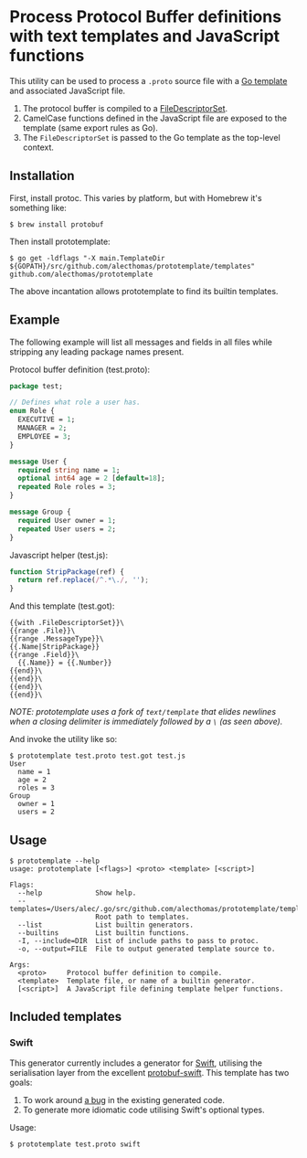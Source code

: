 # Process Protocol Buffer definitions with text templates and JavaScript functions

This utility can be used to process a `.proto` source file with a [Go template](https://github.com/alecthomas/template) and associated JavaScript file.

1. The protocol buffer is compiled to a [FileDescriptorSet](https://code.google.com/p/protobuf/source/browse/trunk/src/google/protobuf/descriptor.proto).
2. CamelCase functions defined in the JavaScript file are exposed to the template (same export rules as Go).
3. The `FileDescriptorSet` is passed to the Go template as the top-level context.

## Installation

First, install protoc. This varies by platform, but with Homebrew it's something like:

```
$ brew install protobuf
```

Then install prototemplate:

```
$ go get -ldflags "-X main.TemplateDir ${GOPATH}/src/github.com/alecthomas/prototemplate/templates" github.com/alecthomas/prototemplate
```

The above incantation allows prototemplate to find its builtin templates.

## Example

The following example will list all messages and fields in all files while stripping any leading package names present.

Protocol buffer definition (test.proto):

```proto
package test;

// Defines what role a user has.
enum Role {
  EXECUTIVE = 1;
  MANAGER = 2;
  EMPLOYEE = 3;
}

message User {
  required string name = 1;
  optional int64 age = 2 [default=18];
  repeated Role roles = 3;
}

message Group {
  required User owner = 1;
  repeated User users = 2;
}
```

Javascript helper (test.js):

```js
function StripPackage(ref) {
  return ref.replace(/^.*\./, '');
}
```

And this template (test.got):

```
{{with .FileDescriptorSet}}\
{{range .File}}\
{{range .MessageType}}\
{{.Name|StripPackage}}
{{range .Field}}\
  {{.Name}} = {{.Number}}
{{end}}\
{{end}}\
{{end}}\
{{end}}\
```

*NOTE: prototemplate uses a fork of `text/template` that elides newlines when a closing delimiter is immediately followed by a `\` (as seen above).*

And invoke the utility like so:

```
$ prototemplate test.proto test.got test.js
User
  name = 1
  age = 2
  roles = 3
Group
  owner = 1
  users = 2
```

## Usage

```
$ prototemplate --help
usage: prototemplate [<flags>] <proto> <template> [<script>]

Flags:
  --help             Show help.
  --templates=/Users/alec/.go/src/github.com/alecthomas/prototemplate/templates
                     Root path to templates.
  --list             List builtin generators.
  --builtins         List builtin functions.
  -I, --include=DIR  List of include paths to pass to protoc.
  -o, --output=FILE  File to output generated template source to.

Args:
  <proto>     Protocol buffer definition to compile.
  <template>  Template file, or name of a builtin generator.
  [<script>]  A JavaScript file defining template helper functions.
```

## Included templates

### Swift

This generator currently includes a generator for [Swift](https://developer.apple.com/swift/), utilising the serialisation layer from the excellent [protobuf-swift](https://github.com/alexeyxo/protobuf-swift). This template has two goals:

1. To work around [a bug](https://github.com/alexeyxo/protobuf-swift/issues/38) in the existing generated code.
2. To generate more idiomatic code utilising Swift's optional types.


Usage:

```
$ prototemplate test.proto swift
```
